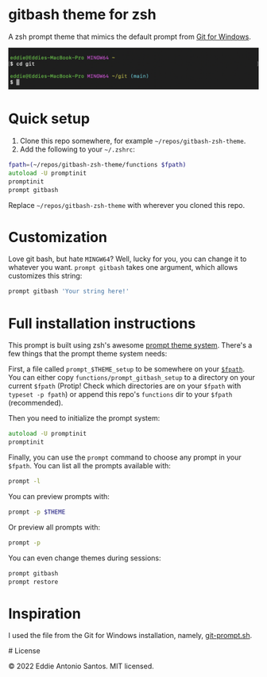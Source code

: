 # gitbash theme for zsh

A zsh prompt theme that mimics the default prompt from [Git for Windows][gitwindows].

![An uncanny recreation of git bash's default theme on Windows, complete with the inexplicable “MINGW64” string](./gitbash-terminal.app-screenshot.png)

[gitwindows]: https://gitforwindows.org/

# Quick setup

1. Clone this repo somewhere, for example `~/repos/gitbash-zsh-theme`.
2. Add the following to your `~/.zshrc`:

```zsh
fpath=(~/repos/gitbash-zsh-theme/functions $fpath)
autoload -U promptinit
promptinit
prompt gitbash
```

Replace `~/repos/gitbash-zsh-theme` with wherever you cloned this repo.

# Customization

Love git bash, but hate `MINGW64`? Well, lucky for you, you can change
it to whatever you want. `prompt gitbash` takes one argument, which
allows customizes this string:

```zsh
prompt gitbash 'Your string here!'
```

# Full installation instructions

This prompt is built using zsh's awesome [prompt theme system][prompt].
There's a few things that the prompt theme system needs:

First, a file called `prompt_$THEME_setup` to be somewhere on your
[`$fpath`][fpath]. You can either copy `functions/prompt_gitbash_setup`
to a directory on your current `$fpath` (Protip! Check which directories
are on your `$fpath`  with `typeset -p fpath`) or append this repo's
`functions` dir to your `$fpath` (recommended).

Then you need to initialize the prompt system:

```zsh
autoload -U promptinit
promptinit
```

Finally, you can use the `prompt` command to choose any prompt in your
`$fpath`. You can list all the prompts available with:

```zsh
prompt -l
```

You can preview prompts with:

```zsh
prompt -p $THEME
```

Or preview all prompts with:

```zsh
prompt -p
```

You can even change themes during sessions:

```zsh
prompt gitbash
prompt restore
```

[prompt]: https://zsh.sourceforge.io/Doc/Release/User-Contributions.html#Prompt-Themes
[fpath]: https://zsh.sourceforge.io/Doc/Release/Functions.html#index-autoloading-functions

# Inspiration

I used the file from the Git for Windows installation, namely, [git-prompt.sh].

[git-prompt.sh]: https://github.com/git-for-windows/git-sdk-64/blob/main/etc/profile.d/git-prompt.sh

# License

© 2022 Eddie Antonio Santos. MIT licensed.
